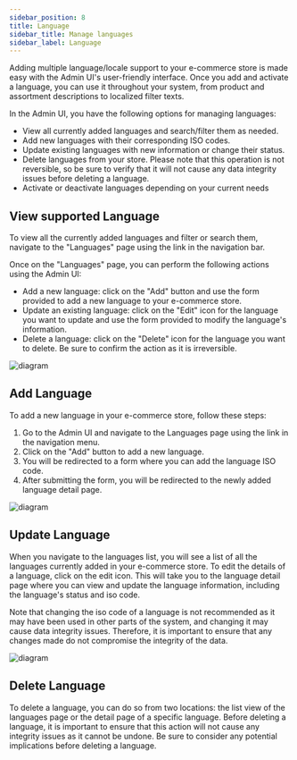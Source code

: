 ```yaml
---
sidebar_position: 8
title: Language
sidebar_title: Manage languages
sidebar_label: Language
---
```



Adding multiple language/locale support to your e-commerce store is made easy with the Admin UI's user-friendly interface. Once you add and activate a language, you can use it throughout your system, from product and assortment descriptions to localized filter texts.

In the Admin UI, you have the following options for managing languages:
- View all currently added languages and search/filter them as needed.
- Add new languages with their corresponding ISO codes.
- Update existing languages with new information or change their status.
- Delete languages from your store. Please note that this operation is not reversible, so be sure to verify that it will not cause any data integrity issues before deleting a language.
- Activate or deactivate languages depending on your current needs

## View supported Language

To view all the currently added languages and filter or search them, navigate to the "Languages" page using the link in the navigation bar.

Once on the "Languages" page, you can perform the following actions using the Admin UI:
- Add a new language: click on the "Add" button and use the form provided to add a new language to your e-commerce store.
- Update an existing language: click on the "Edit" icon for the language you want to update and use the form provided to modify the language's information.
- Delete a language: click on the "Delete" icon for the language you want to delete. Be sure to confirm the action as it is irreversible.

![diagram](../assets/language-list.png)

## Add Language
To add a new language in your e-commerce store, follow these steps:
1. Go to the Admin UI and navigate to the Languages page using the link in the navigation menu.
2. Click on the "Add" button to add a new language.
3. You will be redirected to a form where you can add the language ISO code.
4. After submitting the form, you will be redirected to the newly added language detail page.

![diagram](../assets/new-language.png)

## Update Language

When you navigate to the languages list, you will see a list of all the languages currently added in your e-commerce store. To edit the details of a language, click on the edit icon. This will take you to the language detail page where you can view and update the language information, including the language's status and iso code.

Note that changing the iso code of a language is not recommended as it may have been used in other parts of the system, and changing it may cause data integrity issues. Therefore, it is important to ensure that any changes made do not compromise the integrity of the data.

![diagram](../assets/edit-language.png)

## Delete Language

To delete a language, you can do so from two locations: the list view of the languages page or the detail page of a specific language. Before deleting a language, it is important to ensure that this action will not cause any integrity issues as it cannot be undone. Be sure to consider any potential implications before deleting a language.
